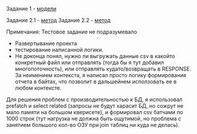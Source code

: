 Задание 1 - [модели](https://github.com/xRA1Nx/testovoe_05_10_2024/blob/5672de5155530ebf703aa3f0d472b047518214f9/gamification/models.py#L7)

Задание 2.1 - [метод](https://github.com/xRA1Nx/testovoe_05_10_2024/blob/5672de5155530ebf703aa3f0d472b047518214f9/gamification/logic/facades/player.py#L12-L12)
Задание 2.2 - [метод](https://github.com/xRA1Nx/testovoe_05_10_2024/blob/4a391bc9fb5ba6d0ca46914c199ef199168b0326/gamification/logic/facades/player_level.py#L10-L10)


Примечания:
Тестовое задание не подразумевало
- Развертывание проекта
- тестирование написанной логики. 
- Не доконца понял, нужно ли выгружать данные csv в какойто конкретный файл или отправлять (тогда бы я тут добавил многопоточность), или отправлять кудато/возвращать в RESPONSE. За неимением контекста, я написал просто логику формирования отчета в байтах, что позволит в дальшейнем исползовать ее в любом контексте.

Для решения проблем с производительностью к БД,  я использовал prefatch и select related (запросы не будут харасит БД, но сожрут не мало памяти на большом кверисете), и формировал csv батчами по 1000 строк (тут нагрузка не должна быть ощутимой, но проблема с занятием большого кол-во ОЗУ при join таблиц ни куда не делась). 
